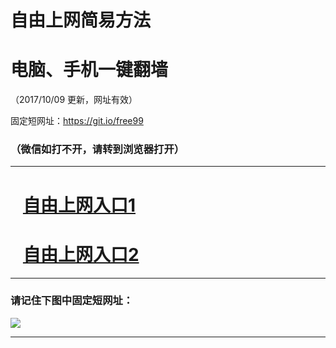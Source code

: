 ﻿# 自由上网简易方法

# 电脑、手机一键翻墙

（2017/10/09 更新，网址有效）

固定短网址：https://git.io/free99

### （微信如打不开，请转到浏览器打开）


***





# &nbsp;&nbsp; <a href="http://ft1262813828.fwq-tz-1001.info/fwqtz01.html?t=100900125907 " target="_blank">自由上网入口1</a>
# &nbsp;&nbsp; <a href="http://ft3234224629.fwq-tz-1002.info/fwqtz02.html?t=100900116006 " target="_blank">自由上网入口2</a>
***

### 请记住下图中固定短网址：

<img src="https://s3-us-west-2.amazonaws.com/fwq-1001/yjfq-20170905okok.png" /> 


***

